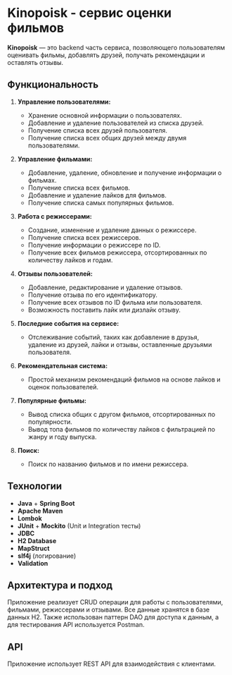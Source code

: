 # **Kinopoisk** - сервис оценки фильмов

**Kinopoisk** — это backend часть сервиса, позволяющего пользователям оценивать фильмы, добавлять друзей, получать рекомендации и оставлять отзывы.

## Функциональность

1. **Управление пользователями:**
    
    - Хранение основной информации о пользователях.
    - Добавление и удаление пользователей из списка друзей.
    - Получение списка всех друзей пользователя.
    - Получение списка всех общих друзей между двумя пользователями.
2. **Управление фильмами:**
    
    - Добавление, удаление, обновление и получение информации о фильмах.
    - Получение списка всех фильмов.
    - Добавление и удаление лайков для фильмов.
    - Получение списка самых популярных фильмов.
3. **Работа с режиссерами:**
    
    - Создание, изменение и удаление данных о режиссере.
    - Получение списка всех режиссеров.
    - Получение информации о режиссере по ID.
    - Получение всех фильмов режиссера, отсортированных по количеству лайков и годам.
4. **Отзывы пользователей:**
    
    - Добавление, редактирование и удаление отзывов.
    - Получение отзыва по его идентификатору.
    - Получение всех отзывов по ID фильма или пользователя.
    - Возможность поставить лайк или дизлайк отзыву.
5. **Последние события на сервисе:**
    
    - Отслеживание событий, таких как добавление в друзья, удаление из друзей, лайки и отзывы, оставленные друзьями пользователя.
6. **Рекомендательная система:**
    
    - Простой механизм рекомендаций фильмов на основе лайков и оценок пользователей.
7. **Популярные фильмы:**
    
    - Вывод списка общих с другом фильмов, отсортированных по популярности.
    - Вывод топа фильмов по количеству лайков с фильтрацией по жанру и году выпуска.
8. **Поиск:**
    
    - Поиск по названию фильмов и по имени режиссера.

## Технологии

- **Java** + **Spring Boot**
- **Apache Maven**
- **Lombok**
- **JUnit** + **Mockito** (Unit и Integration тесты)
- **JDBC**
- **H2 Database**
- **MapStruct**
- **slf4j** (логирование)
- **Validation**

## Архитектура и подход

Приложение реализует CRUD операции для работы с пользователями, фильмами, режиссерами и отзывами. 
Все данные хранятся в базе данных H2. 
Также использован паттерн DAO для доступа к данным, а для тестирования API используется Postman.

## API

Приложение использует REST API для взаимодействия с клиентами.
